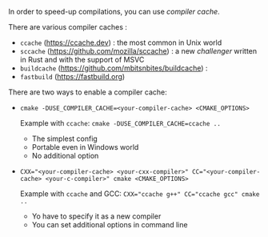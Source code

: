 In order to speed-up compilations, you can use *compiler cache*.

There are various compiler caches :
* `ccache` (https://ccache.dev) : the most common in Unix world
* `sccache` (https://github.com/mozilla/sccache) : a new *challenger* written in Rust and with the support of MSVC
* `buildcache` (https://github.com/mbitsnbites/buildcache) : 
* `fastbuild` (https://fastbuild.org)

There are two ways to enable a compiler cache:
* `cmake -DUSE_COMPILER_CACHE=<your-compiler-cache> <CMAKE_OPTIONS>`

    Example with `ccache`: `cmake -DUSE_COMPILER_CACHE=ccache ..`
    * The simplest config
    * Portable even in Windows world
    * No additional option
    
* `CXX="<your-compiler-cache> <your-cxx-compiler>" CC="<your-compiler-cache> <your-c-compiler>" cmake <CMAKE_OPTIONS>`

    Example with `ccache` and GCC: `CXX="ccache g++" CC="ccache gcc" cmake ..`    
    * Yo have to specify it as a new compiler
    * You can set additional options in command line  
